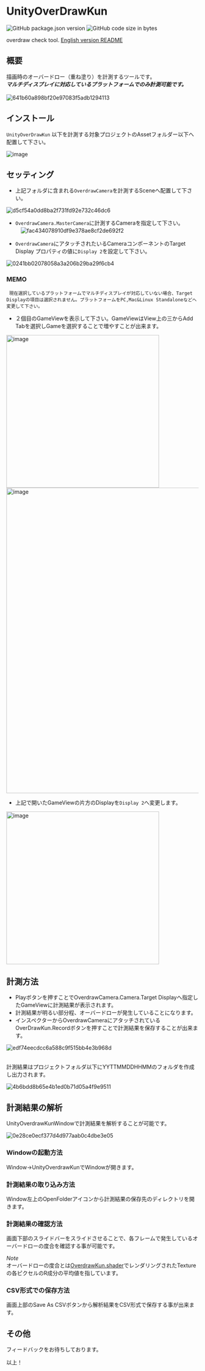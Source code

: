 # UnityOverDrawKun

![GitHub package.json version](https://img.shields.io/github/package-json/v/katsumasa/UnityOverDrawKun?style=plastic)
![GitHub code size in bytes](https://img.shields.io/github/languages/code-size/katsumasa/UnityOverDrawKun?style=plastic)

overdraw check tool.
[English version README](Documentation~/UnityOverDrawKun.md)

## 概要

描画時のオーバードロー（重ね塗り）を計測するツールです。</br>
***マルチディスプレイに対応しているプラットフォームでのみ計測可能です。***
</br></br>
![641b60a898bf20e97083f5adb1294113](https://user-images.githubusercontent.com/29646672/137099718-fa1850a7-1fe7-40b9-a1df-1a6d29cd1b4b.gif)

## インストール

`UnityOverDrawKun` 以下を計測する対象プロジェクトのAssetフォルダー以下へ配置して下さい。</br>

![image](https://user-images.githubusercontent.com/29646672/137099528-e92781a8-657c-4c91-b527-7924f24f08e2.png)

## セッティング

- 上記フォルダに含まれる`OverdrawCamera`を計測するSceneへ配置して下さい。</br>

![d5cf54a0dd8ba2f731fd92e732c46dc6](https://user-images.githubusercontent.com/29646672/137100995-bcd30b40-8cb9-43eb-811d-fc4b212273bc.png)

- `OverdrawCamera.MasterCamera`に計測するCameraを指定して下さい。</br>
　![fac434078910df9e378ae8cf2de692f2](https://user-images.githubusercontent.com/29646672/137101051-5e1cc1f1-0076-4200-9adc-8388b672e335.png)

- `OverdrawCamera`にアタッチされたいるCameraコンポーネントのTarget Display プロパティの値に`Display 2`を設定して下さい。</br>
  
![0241bb02078058a3a206b29ba29f6cb4](https://user-images.githubusercontent.com/29646672/137101158-a6191d63-2590-4005-8046-c75f25ed2776.png)

### MEMO

```:txt
 現在選択しているプラットフォームでマルチディスプレイが対応していない場合、Target Displayの項目は選択されません。プラットフォームをPC,Mac&Linux Standaloneなどへ変更して下さい。
```

- ２個目のGameViewを表示して下さい。GameViewはView上の三からAdd Tabを選択しGameを選択することで増やすことが出来ます。</br>
 
<img width="400" alt="image" src="https://user-images.githubusercontent.com/29646672/137101120-b6d2d0ef-908c-4031-8e5a-29e86dc711e2.png">
<img width="800" alt="image" src="https://user-images.githubusercontent.com/29646672/185821260-86ddfe77-df7c-4f05-9dca-c0e456bdfe5e.gif">

- 上記で開いたGameViewの片方のDisplayを`Display 2`へ変更します。

<img width="400" alt="image" src="https://user-images.githubusercontent.com/29646672/185821844-cdcc9687-1a3e-44fe-a46f-1803bbbe9870.gif">


## 計測方法

- Playボタンを押すことでOverdrawCamera.Camera.Target Displayへ指定したGameViewに計測結果が表示されます。
- 計測結果が明るい部分程、オーバードローが発生していることになります。
- インスペクターからOverdrawCameraにアタッチされているOverDrawKun.Recordボタンを押すことで計測結果を保存することが出来ます。</br>
  
![edf74eecdcc6a588c9f515bb4e3b968d](https://user-images.githubusercontent.com/29646672/137101207-f921811a-732c-4f49-8a5b-8a1cd58f1564.png)

 </br>
 計測結果はプロジェクトフォルダ以下にYYTTMMDDHHMMのフォルダを作成し出力されます。
</br>

![4b6bdd8b65e4b1ed0b71d05a4f9e9511](https://user-images.githubusercontent.com/29646672/137101240-0ad277ff-00c6-4900-b04f-bd9d56873d0b.png)


## 計測結果の解析

UnityOverdrawKunWindowで計測結果を解析することが可能です。

![0e28ce0ecf377d4d977aab0c4dbe3e05](https://user-images.githubusercontent.com/29646672/137102502-f118399b-fc8e-46f4-bccb-cccd89860ab3.gif)

### Windowの起動方法

Window->UnityOverdrawKunでWindowが開きます。

### 計測結果の取り込み方法

Window左上のOpenFolderアイコンから計測結果の保存先のディレクトリを開きます。

### 計測結果の確認方法

画面下部のスライドバーをスライドさせることで、各フレームで発生しているオーバードローの度合を確認する事が可能です。

*Note*  
オーバードローの度合とは[OverdrawKun.shader](https://github.com/katsumasa/UnityOverDrawKun/blob/master/Runtime/Shaders/OverdrawKun.shader)でレンダリングされたTextureの各ピクセルのR成分の平均値を指しています。


### CSV形式での保存方法

画面上部のSave As CSVボタンから解析結果をCSV形式で保存する事が出来ます。

## その他

フィードバックをお待ちしております。

以上！
